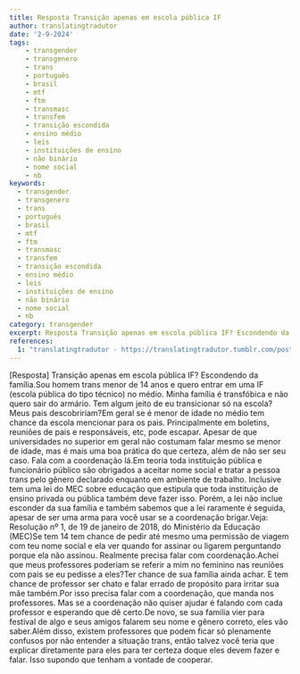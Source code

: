 ```yaml
---
title: Resposta Transição apenas em escola pública IF
author: translatingtradutor
date: '2-9-2024'
tags:
    - transgender
    - transgenero
    - trans
    - português
    - brasil
    - mtf
    - ftm
    - transmasc
    - transfem
    - transição escondida
    - ensino médio
    - leis
    - instituições de ensino
    - não binário
    - nome social
    - nb
keywords:
  - transgender
  - transgenero
  - trans
  - português
  - brasil
  - mtf
  - ftm
  - transmasc
  - transfem
  - transição escondida
  - ensino médio
  - leis
  - instituições de ensino
  - não binário
  - nome social
  - nb
category: transgender
excerpt: Resposta Transição apenas em escola pública IF? Escondendo da família.Sou homem trans menor de 14 anos e quero entrar em uma IF (escola pública do t...
references:
  1: "translatingtradutor - https://translatingtradutor.tumblr.com/post/760526573243940864/resposta-transi%C3%A7%C3%A3o-apenas-em-escola-p%C3%BAblica-if"
---
```


[Resposta] Transição apenas em escola pública IF? Escondendo da família.Sou homem trans menor de 14 anos e quero entrar em uma IF (escola pública do tipo técnico) no médio. Minha família é transfóbica e não quero sair do armário. Tem algum jeito de eu transicionar só na escola? Meus pais descobririam?Em geral se é menor de idade no médio tem chance da escola mencionar para os pais. Principalmente em boletins, reuniões de pais e responsáveis, etc, pode escapar. Apesar de que universidades no superior em geral não costumam falar mesmo se menor de idade, mas é mais uma boa prática do que certeza, além de não ser seu caso. Fala com a coordenação lá.Em teoria toda instituição pública e funcionário público são obrigados a aceitar nome social e tratar a pessoa trans pelo gênero declarado enquanto em ambiente de trabalho. Inclusive tem uma lei do MEC sobre educação que estipula que toda instituição de ensino privada ou pública também deve fazer isso. Porém, a lei não inclue esconder da sua família e também sabemos que a lei raramente é seguida, apesar de ser uma arma para você usar se a coordenação brigar.Veja:  Resolução nº 1, de 19 de janeiro de 2018, do Ministério da Educação (MEC)Se tem 14 tem chance de pedir até mesmo uma permissão de viagem com teu nome social e ela ver quando for assinar ou ligarem perguntando porque ela não assinou. Realmente precisa falar com coordenação.Achei que meus professores poderiam se referir a mim no feminino nas reuniões com pais se eu pedisse a eles?Ter chance de sua família ainda achar. E tem chance de professor ser chato e falar errado de propósito para irritar sua mãe também.Por isso precisa falar com a coordenação, que manda nos professores. Mas se a coordenação não quiser ajudar é falando com cada professor e esperando que dê certo.De novo, se sua familia vier para festival de algo e seus amigos falarem seu nome e gênero correto, eles vão saber.Além disso, existem professores que podem ficar só plenamente confusos por não entender a situação trans, então talvez você teria que explicar diretamente para eles para ter certeza doque eles devem fazer e falar. Isso supondo que tenham a vontade de cooperar.